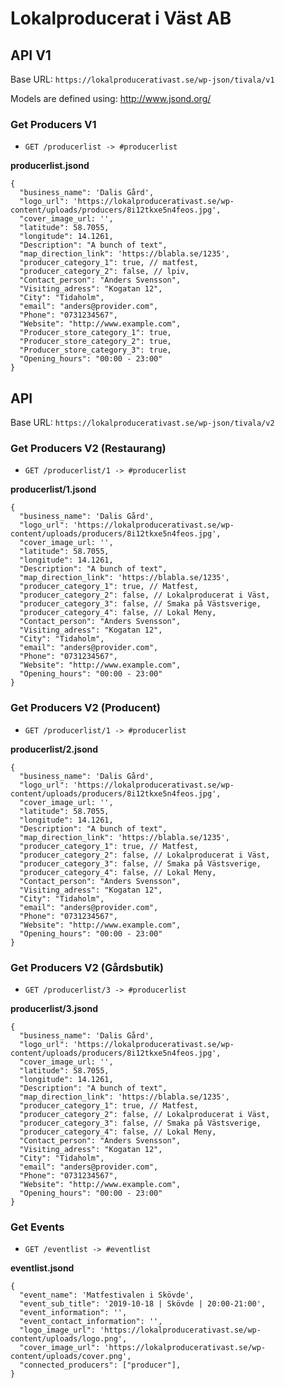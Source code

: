 # Lokalproducerat i Väst AB

## API V1

Base URL: `https://lokalproducerativast.se/wp-json/tivala/v1`

Models are defined using: http://www.jsond.org/

### Get Producers V1

- `GET /producerlist -> #producerlist`

**producerlist.jsond**

```
{
  "business_name": 'Dalis Gård',
  "logo_url": 'https://lokalproducerativast.se/wp-content/uploads/producers/8i12tkxe5n4feos.jpg',
  "cover_image_url: '',
  "latitude": 58.7055,
  "longitude": 14.1261,
  "Description": "A bunch of text",
  "map_direction_link": 'https://blabla.se/1235',
  "producer_category_1": true, // matfest,
  "producer_category_2": false, // lpiv,
  "Contact_person": "Anders Svensson",
  "Visiting_adress": "Kogatan 12",
  "City": "Tidaholm",
  "email": "anders@provider.com",
  "Phone": "0731234567",
  "Website": "http://www.example.com",
  "Producer_store_category_1": true,
  "Producer_store_category_2": true,
  "Producer_store_category_3": true,
  "Opening_hours": "00:00 - 23:00"
}
```

## API

Base URL: `https://lokalproducerativast.se/wp-json/tivala/v2`

### Get Producers V2 (Restaurang)

- `GET /producerlist/1 -> #producerlist`

**producerlist/1.jsond**

```
{
  "business_name": 'Dalis Gård',
  "logo_url": 'https://lokalproducerativast.se/wp-content/uploads/producers/8i12tkxe5n4feos.jpg',
  "cover_image_url: '',
  "latitude": 58.7055,
  "longitude": 14.1261,
  "Description": "A bunch of text",
  "map_direction_link": 'https://blabla.se/1235',
  "producer_category_1": true, // Matfest,
  "producer_category_2": false, // Lokalproducerat i Väst,
  "producer_category_3": false, // Smaka på Västsverige,
  "producer_category_4": false, // Lokal Meny,
  "Contact_person": "Anders Svensson",
  "Visiting_adress": "Kogatan 12",
  "City": "Tidaholm",
  "email": "anders@provider.com",
  "Phone": "0731234567",
  "Website": "http://www.example.com",
  "Opening_hours": "00:00 - 23:00"
}
```

### Get Producers V2 (Producent)

- `GET /producerlist/1 -> #producerlist`

**producerlist/2.jsond**

```
{
  "business_name": 'Dalis Gård',
  "logo_url": 'https://lokalproducerativast.se/wp-content/uploads/producers/8i12tkxe5n4feos.jpg',
  "cover_image_url: '',
  "latitude": 58.7055,
  "longitude": 14.1261,
  "Description": "A bunch of text",
  "map_direction_link": 'https://blabla.se/1235',
  "producer_category_1": true, // Matfest,
  "producer_category_2": false, // Lokalproducerat i Väst,
  "producer_category_3": false, // Smaka på Västsverige,
  "producer_category_4": false, // Lokal Meny,
  "Contact_person": "Anders Svensson",
  "Visiting_adress": "Kogatan 12",
  "City": "Tidaholm",
  "email": "anders@provider.com",
  "Phone": "0731234567",
  "Website": "http://www.example.com",
  "Opening_hours": "00:00 - 23:00"
}
```

### Get Producers V2 (Gårdsbutik)

- `GET /producerlist/3 -> #producerlist`

**producerlist/3.jsond**

```
{
  "business_name": 'Dalis Gård',
  "logo_url": 'https://lokalproducerativast.se/wp-content/uploads/producers/8i12tkxe5n4feos.jpg',
  "cover_image_url: '',
  "latitude": 58.7055,
  "longitude": 14.1261,
  "Description": "A bunch of text",
  "map_direction_link": 'https://blabla.se/1235',
  "producer_category_1": true, // Matfest,
  "producer_category_2": false, // Lokalproducerat i Väst,
  "producer_category_3": false, // Smaka på Västsverige,
  "producer_category_4": false, // Lokal Meny,
  "Contact_person": "Anders Svensson",
  "Visiting_adress": "Kogatan 12",
  "City": "Tidaholm",
  "email": "anders@provider.com",
  "Phone": "0731234567",
  "Website": "http://www.example.com",
  "Opening_hours": "00:00 - 23:00"
}
```

### Get Events

- `GET /eventlist -> #eventlist`

**eventlist.jsond**

```
{
  "event_name": 'Matfestivalen i Skövde',
  "event_sub_title": '2019-10-18 | Skövde | 20:00-21:00',
  "event_information": '',
  "event_contact_information": '',
  "logo_image_url": 'https://lokalproducerativast.se/wp-content/uploads/logo.png',
  "cover_image_url": 'https://lokalproducerativast.se/wp-content/uploads/cover.png',
  "connected_producers": ["producer"],
}
```
